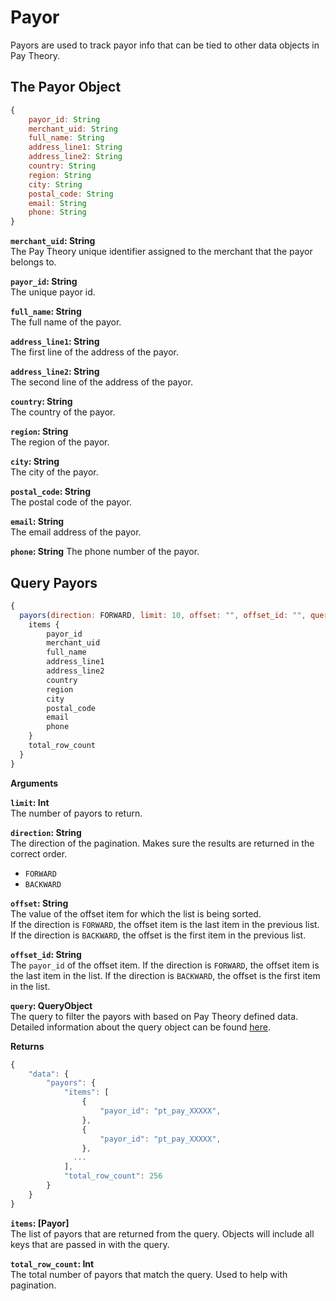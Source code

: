 # Payor

Payors are used to track payor info that can be tied to other data objects in Pay Theory.

## The Payor Object
```js
{
    payor_id: String
    merchant_uid: String
    full_name: String
    address_line1: String
    address_line2: String
    country: String
    region: String
    city: String
    postal_code: String
    email: String
    phone: String
}
```

**`merchant_uid`: String**  
The Pay Theory unique identifier assigned to the merchant that the payor belongs to.

**`payor_id`: String**  
The unique payor id.

**`full_name`: String**  
The full name of the payor.

**`address_line1`: String**  
The first line of the address of the payor.

**`address_line2`: String**  
The second line of the address of the payor.

**`country`: String**  
The country of the payor.

**`region`: String**  
The region of the payor.

**`city`: String**  
The city of the payor.

**`postal_code`: String**  
The postal code of the payor.

**`email`: String**  
The email address of the payor.

**`phone`: String**
The phone number of the payor.


## Query Payors
```js
{
  payors(direction: FORWARD, limit: 10, offset: "", offset_id: "", query: QueryObject) {
    items {
        payor_id
        merchant_uid
        full_name
        address_line1
        address_line2
        country
        region
        city
        postal_code
        email
        phone
    }
    total_row_count
  }
}
```

**Arguments**

**`limit`: Int**  
The number of payors to return.

**`direction`: String**  
The direction of the pagination. Makes sure the results are returned in the correct order.
* `FORWARD`
* `BACKWARD`

**`offset`: String**  
The value of the offset item for which the list is being sorted.  
If the direction is `FORWARD`, the offset item is the last item in the previous list.  
If the direction is `BACKWARD`, the offset is the first item in the previous list.

**`offset_id`: String**  
The `payor_id` of the offset item. If the direction is `FORWARD`, the offset item is the last item in the list. If the direction is `BACKWARD`, the offset is the first item in the list.

**`query`: QueryObject**  
The query to filter the payors with based on Pay Theory defined data.  Detailed information about the query object can be found [here](query).

**Returns**

```js
{
    "data": {
        "payors": {
            "items": [
                {
                    "payor_id": "pt_pay_XXXXX",
                },
                {
                    "payor_id": "pt_pay_XXXXX",
                },
              ...
            ],
            "total_row_count": 256
        }
    }
}
```

**`items`: [Payor]**  
The list of payors that are returned from the query. Objects will include all keys that are passed in with the query.

**`total_row_count`: Int**  
The total number of payors that match the query. Used to help with pagination.